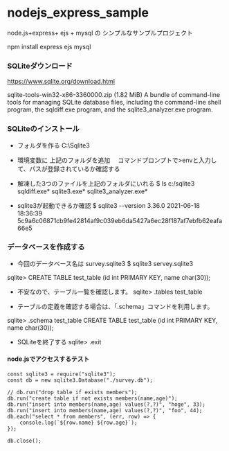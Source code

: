 # nodejs_express_sample

node.js+express+ ejs + mysql   の シンプルなサンプルプロジェクト

npm install express ejs mysql

### SQLiteダウンロード
https://www.sqlite.org/download.html

sqlite-tools-win32-x86-3360000.zip
(1.82 MiB)		A bundle of command-line tools for managing SQLite database files, including the command-line shell program, the sqldiff.exe program, and the sqlite3_analyzer.exe program.

### SQLiteのインストール
- フォルダを作る
C:\Sqlite3
- 環境変数に 上記のフォルダを追加
　コマンドプロンプトで>envと入力して、パスが登録されているか確認する

- 解凍した3つのファイルを上記のフォルダにいれる
$ ls c:/sqlite3
sqldiff.exe*  sqlite3.exe*  sqlite3_analyzer.exe*

- sqlite3が起動できるか確認
$ sqlite3 --version
3.36.0 2021-06-18 18:36:39 5c9a6c06871cb9fe42814af9c039eb6da5427a6ec28f187af7ebfb62eafa66e5

### データベースを作成する
- 今回のデータベース名は survey.sqlite3
$ sqlite3 servey.sqlite3

sqlite> CREATE TABLE test_table (id int PRIMARY KEY, name char(30));

- 不安なので、テーブル一覧を確認します。
sqlite> .tables 
test_table

- テーブルの定義を確認する場合は、「.schema」コマンドを利用します。

sqlite> .schema test_table 
CREATE TABLE test_table (id int PRIMARY KEY, name char(30));

- SQLiteを終了する
sqlite> .exit

#### node.jsでアクセスするテスト
```
const sqlite3 = require("sqlite3");
const db = new sqlite3.Database("./survey.db");

// db.run("drop table if exists members");
db.run("create table if not exists members(name,age)");
db.run("insert into members(name,age) values(?,?)", "hoge", 33);
db.run("insert into members(name,age) values(?,?)", "foo", 44);
db.each("select * from members", (err, row) => {
    console.log(`${row.name} ${row.age}`);
});

db.close();
```